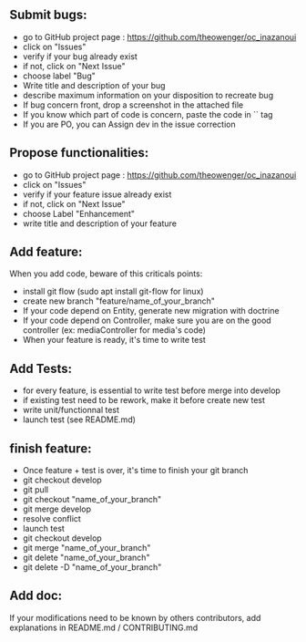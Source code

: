 
## Submit bugs:

- go to GitHub project page : https://github.com/theowenger/oc_inazanoui
- click on "Issues"
- verify if your bug already exist
- if not, click on "Next Issue"
- choose label "Bug"
- Write title and description of your bug
- describe maximum information on your disposition to recreate bug
- If bug concern front, drop a screenshot in the attached file
- If you know which part of code is concern, paste the code in `` tag
- If you are PO, you can Assign dev in the issue correction

## Propose functionalities:
- go to GitHub project page : https://github.com/theowenger/oc_inazanoui
- click on "Issues"
- verify if your feature issue already exist
- if not, click on "Next Issue"
- choose Label "Enhancement"
- write title and description of your feature

## Add feature:

When you add code, beware of this criticals points:

- install git flow (sudo apt install git-flow for linux)
- create new branch "feature/name_of_your_branch"
- If your code depend on Entity, generate new migration with doctrine
- If your code depend on Controller, make sure you are on the good controller (ex: mediaController for media's code)
- When your feature is ready, it's time to write test

## Add Tests:

- for every feature, is essential to write test before merge into develop
- if existing test need to be rework, make it before create new test
- write unit/functionnal test
- launch test (see README.md)

## finish feature:

- Once feature + test is over, it's time to finish your git branch
- git checkout develop
- git pull
- git checkout "name_of_your_branch"
- git merge develop
- resolve conflict
- launch test
- git checkout develop
- git merge "name_of_your_branch"
- git delete "name_of_your_branch"
- git delete -D "name_of_your_branch"

## Add doc:
If your modifications need to be known by others contributors, add explanations in README.md / CONTRIBUTING.md